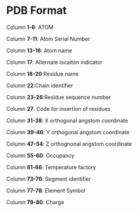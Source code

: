 # PDB Format
Column **1-6**: ATOM

Column **7-11**: Atom Serial Number

Column **13-16**: Atom name

Column **17**: Alternate locaiton indicator

Column **18-20**:Residue name

Column **22**:Chain identifier

Column **23-26**:Residue sequence number

Column **27**: Code for insertion of residues

Column **31-38**: X orthogonal angstom coordinate

Column **39-46**: Y orthogonal angstom coordinate

Column **47-54**: Z orthognonal angstom coordinate

Column **55-60**: Occupancy

Column **61-66**: Temperature factory

Column **73-76**: Segment identifier

Column **77-78**: Element Symbol

Column **79-80**: Charge

